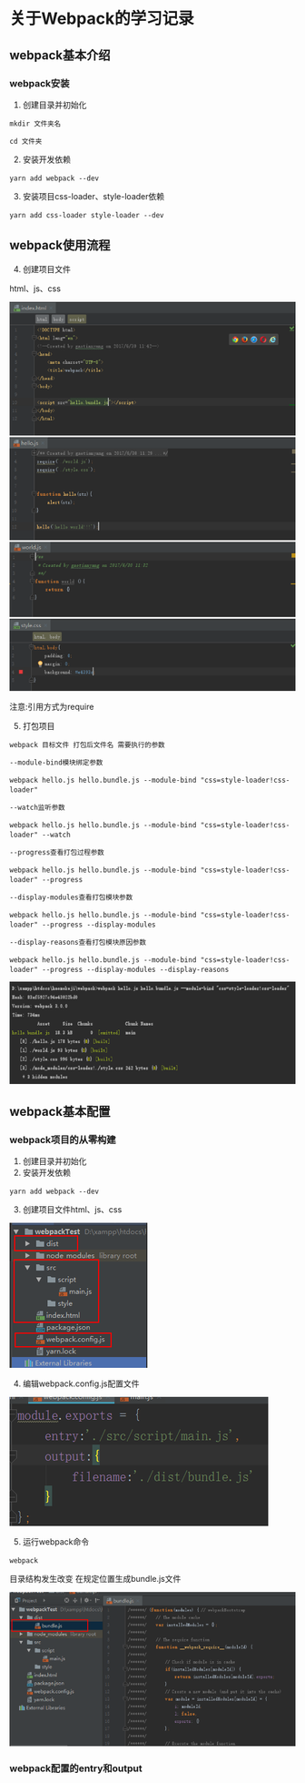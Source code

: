# 关于Webpack的学习记录

## webpack基本介绍

### webpack安装
1. 创建目录并初始化

`mkdir 文件夹名`

`cd 文件夹`

2. 安装开发依赖

`yarn add webpack --dev`

3. 安装项目css-loader、style-loader依赖

`yarn add css-loader style-loader --dev`

## webpack使用流程
4. 创建项目文件

html、js、css

![](/assets/webpack1.png)
![](/assets/webpack2.png)
![](/assets/webpack3.png)
![](/assets/webpack4.png)

注意:引用方式为require

5. 打包项目

`webpack 目标文件 打包后文件名 需要执行的参数`

`--module-bind模块绑定参数`

`webpack hello.js hello.bundle.js --module-bind "css=style-loader!css-loader"`

`--watch监听参数`

`webpack hello.js hello.bundle.js --module-bind "css=style-loader!css-loader" --watch`

`--progress查看打包过程参数`

`webpack hello.js hello.bundle.js --module-bind "css=style-loader!css-loader" --progress`

`--display-modules查看打包模块参数`

`webpack hello.js hello.bundle.js --module-bind "css=style-loader!css-loader" --progress --display-modules`

`--display-reasons查看打包模块原因参数`

`webpack hello.js hello.bundle.js --module-bind "css=style-loader!css-loader" --progress --display-modules --display-reasons`

![](/assets/webpack5.png)

## webpack基本配置

### webpack项目的从零构建

1. 创建目录并初始化
2. 安装开发依赖

`yarn add webpack --dev`

3. 创建项目文件html、js、css

![](/assets/webpack6.png)

4. 编辑webpack.config.js配置文件

![](/assets/webpack7.png)

5. 运行webpack命令

`webpack`

目录结构发生改变 在规定位置生成bundle.js文件

![](/assets/webpack8.png)

### webpack配置的entry和output
